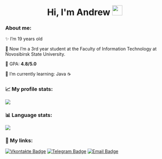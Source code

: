 <h1 align="center"> Hi, I'm Andrew <img src="https://github.com/blackcater/blackcater/raw/main/images/Hi.gif" height="32"/></h1>

### About me:
✨ I’m 19 years old 

🏫 Now I’m a 3rd year student at the Faculty of Information Technology at Novosibirsk State University.

📒 GPA: **4.8/5.0**

🌱 I’m currently learning: Java ☕

### 📈 My profile stats:
![](https://github-profile-summary-cards.vercel.app/api/cards/profile-details?username=AndrewKorn&theme=tokyonight)
### 📊 Language stats:
![](https://github-profile-summary-cards.vercel.app/api/cards/most-commit-language?username=AndrewKorn&theme=tokyonight)

### 🔗 My links:
[![Vkontakte Badge](https://img.shields.io/badge/-Vkontakte-0088cc?style=for-the-badge&logo=appveyor&logo=Vkontakte&logoColor=white&color=0028cc)](https://vk.com/nsuboy)
[![Telegram Badge](https://img.shields.io/badge/-Telegram-0088cc?style=for-the-badge&logo=appveyor&logo=Telegram&logoColor=white&color=blue)](https://t.me/andrewKorneshchuk)
[![Email Badge](https://img.shields.io/badge/-Email-0088cc?style=for-the-badge&logo=appveyor&logo=Gmail&logoColor=white&color=critical)](mailto:a.korneshchuk1@g.nsu.ru)

